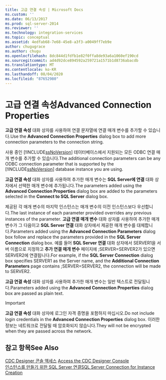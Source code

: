 ```yaml
---
title: 고급 연결 속성 | Microsoft Docs
ms.custom: ''
ms.date: 06/13/2017
ms.prod: sql-server-2014
ms.reviewer: ''
ms.technology: integration-services
ms.topic: conceptual
ms.assetid: 4edfab68-7e68-45e8-a3f3-a0049ff7eb9e
author: chugugrace
ms.author: chugu
ms.openlocfilehash: 8dc844d1fdfb1e82f0ffa8de93a6a1060ef190cd
ms.sourcegitcommit: ad4d92dce894592a259721a1571b1d8736abacdb
ms.translationtype: MT
ms.contentlocale: ko-KR
ms.lasthandoff: 08/04/2020
ms.locfileid: "87652980"
---
```

# <a name="advanced-connection-properties"></a><span data-ttu-id="73a47-102">고급 연결 속성</span><span class="sxs-lookup"><span data-stu-id="73a47-102">Advanced Connection Properties</span></span>
  <span data-ttu-id="73a47-103">**고급 연결 속성** 대화 상자를 사용하여 연결 문자열에 연결 매개 변수를 추가할 수 있습니다.</span><span class="sxs-lookup"><span data-stu-id="73a47-103">Use the **Advanced Connection Properties** dialog box to add more connection parameters to the connection string.</span></span>  
  
 <span data-ttu-id="73a47-104">사용 중인 [!INCLUDE[ssNoVersion](../../includes/ssnoversion-md.md)] 데이터베이스에서 지원되는 모든 ODBC 연결 매개 변수를 추가할 수 있습니다.</span><span class="sxs-lookup"><span data-stu-id="73a47-104">The additional connection parameters can be any ODBC connection parameter that is supported by the [!INCLUDE[ssNoVersion](../../includes/ssnoversion-md.md)] database instance you are using.</span></span>  
  
 <span data-ttu-id="73a47-105">**고급 연결 속성** 대화 상자를 사용하여 추가한 매개 변수는 **SQL Server에 연결** 대화 상자에서 선택한 매개 변수에 추가됩니다.</span><span class="sxs-lookup"><span data-stu-id="73a47-105">The parameters added using the **Advanced Connection Properties** dialog box are added to the parameters selected in the **Connect to SQL Server** dialog box.</span></span>  
  
 <span data-ttu-id="73a47-106">제공된 각 매개 변수의 마지막 인스턴스는 매개 변수의 이전 인스턴스보다 우선합니다.</span><span class="sxs-lookup"><span data-stu-id="73a47-106">The last instance of each parameter provided overrides any previous instances of the parameter.</span></span> <span data-ttu-id="73a47-107">**고급 연결 매개 변수** 대화 상자를 사용하여 추가한 매개 변수가 그 다음이고 **SQL Server 연결** 대화 상자에서 제공한 매개 변수를 대체합니다.</span><span class="sxs-lookup"><span data-stu-id="73a47-107">Parameters added using the **Advanced Connection Parameters** dialog box follow and replace the parameters provided in the **SQL Server Connection** dialog box.</span></span> <span data-ttu-id="73a47-108">예를 들어 **SQL Server 연결** 대화 상자에서 SERVER1을 서버 이름으로 지정하고 **추가 연결 매개 변수** 페이지에 ;SERVER=SERVER2가 있으면 SERVER2에 연결됩니다.</span><span class="sxs-lookup"><span data-stu-id="73a47-108">For example, if the **SQL Server Connection** dialog box specifies SERVER1 as the Server name, and the **Additional Connection Parameters** page contains ;SERVER=SERVER2, the connection will be made to SERVER2.</span></span>  
  
 <span data-ttu-id="73a47-109">**고급 연결 속성** 대화 상자를 사용하여 추가한 매개 변수는 일반 텍스트로 전달됩니다.</span><span class="sxs-lookup"><span data-stu-id="73a47-109">Parameters added using the **Advanced Connection Properties** dialog box are passed as plain text.</span></span>  
  
> [!IMPORTANT]  
>  <span data-ttu-id="73a47-110">**고급 연결 속성** 대화 상자에 로그인 자격 증명을 포함하지 마십시오.</span><span class="sxs-lookup"><span data-stu-id="73a47-110">Do not include login credentials in the **Advanced Connection Properties** dialog box.</span></span> <span data-ttu-id="73a47-111">이러한 정보는 네트워크로 전달될 때 암호화되지 않습니다.</span><span class="sxs-lookup"><span data-stu-id="73a47-111">They will not be encrypted when they are passed across the network.</span></span>  
  
## <a name="see-also"></a><span data-ttu-id="73a47-112">참고 항목</span><span class="sxs-lookup"><span data-stu-id="73a47-112">See Also</span></span>  
 <span data-ttu-id="73a47-113">[CDC Designer 콘솔 액세스](access-the-cdc-designer-console.md) </span><span class="sxs-lookup"><span data-stu-id="73a47-113">[Access the CDC Designer Console](access-the-cdc-designer-console.md) </span></span>  
 [<span data-ttu-id="73a47-114">인스턴스를 만들기 위한 SQL Server 연결</span><span class="sxs-lookup"><span data-stu-id="73a47-114">SQL Server Connection for Instance Creation</span></span>](sql-server-connection-for-instance-creation.md)  
  
  
